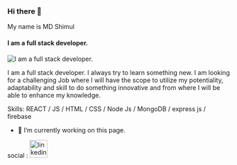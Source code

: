 ### Hi there 👋


My name is MD Shimul
#### I am a full stack developer.
![I am a full stack developer.](https://media-exp1.licdn.com/dms/image/D5616AQFdR6cW8Oj3CA/profile-displaybackgroundimage-shrink_350_1400/0/1670449738638?e=1675900800&v=beta&t=g191zmuQdBv3vXRUizEb99diEhIuclDC0YyhXh4BeAo)

I am a full stack developer. I always try to learn something new. I am looking for a challenging Job where I will have the scope to utilize my potentiality, adaptability and skill to do something innovative and from where I will be able to enhance my knowledge.


Skills: REACT / JS / HTML / CSS / Node Js / MongoDB / express js / firebase 

- 🔭 I’m currently working on this page. 

social :
[<img src='https://cdn.jsdelivr.net/npm/simple-icons@3.0.1/icons/linkedin.svg' alt='linkedin' height='40'>](https://www.linkedin.com/in/md-shimul/)  




